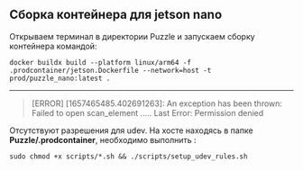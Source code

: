 
## Сборка контейнера для jetson nano 

Открываем терминал в директории Puzzle и запускаем сборку контейнера командой:
```
docker buildx build --platform linux/arm64 -f .prodcontainer/jetson.Dockerfile --network=host -t prod/puzzle_nano:latest .
```
---
>[ERROR] [1657465485.402691263]: An exception has been thrown: Failed to open scan_element ..... Last Error: Permission denied

Отсутствуют разрешения для udev. На хосте находясь в папке **Puzzle/.prodcontainer**, необходимо выполнить :
```
sudo chmod +x scripts/*.sh && ./scripts/setup_udev_rules.sh
```